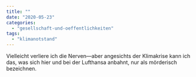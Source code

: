 ```yaml
---
title: ""
date: "2020-05-23"
categories: 
  - "gesellschaft-und-oeffentlichkeiten"
tags: 
  - "klimanotstand"
---
```


Vielleicht verliere ich die Nerven—aber angesichts der Klimakrise kann ich das, was sich hier und bei der Lufthansa anbahnt, nur als mörderisch bezeichnen.
